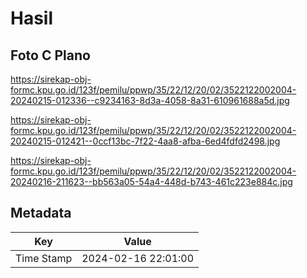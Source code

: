 # Hasil

## Foto C Plano

https://sirekap-obj-formc.kpu.go.id/123f/pemilu/ppwp/35/22/12/20/02/3522122002004-20240215-012336--c9234163-8d3a-4058-8a31-610961688a5d.jpg

https://sirekap-obj-formc.kpu.go.id/123f/pemilu/ppwp/35/22/12/20/02/3522122002004-20240215-012421--0ccf13bc-7f22-4aa8-afba-6ed4fdfd2498.jpg

https://sirekap-obj-formc.kpu.go.id/123f/pemilu/ppwp/35/22/12/20/02/3522122002004-20240216-211623--bb563a05-54a4-448d-b743-461c223e884c.jpg


## Metadata

| Key        | Value               |
| ---------- | ------------------- |
| Time Stamp | 2024-02-16 22:01:00 |



